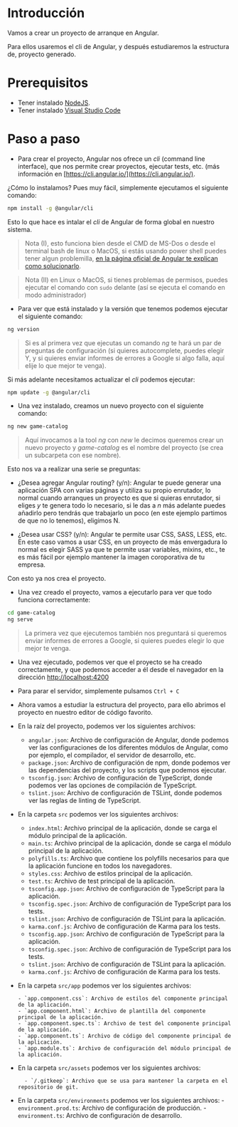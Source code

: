# Introducción

Vamos a crear un proyecto de arranque en Angular.

Para ellos usaremos el cli de Angular, y después estudiaremos la estructura de, proyecto generado.

# Prerequisitos

- Tener instalado [NodeJS](https://nodejs.org/en/).
- Tener instalado [Visual Studio Code](https://code.visualstudio.com/)

# Paso a paso

- Para crear el proyecto, Angular nos ofrece un _cli_ (command line interface), que nos permite crear proyectos, ejecutar tests, etc. (más información en [https://cli.angular.io/](https://cli.angular.io/).

¿Cómo lo instalamos? Pues muy fácil, simplemente ejecutamos el siguiente comando:

```bash
npm install -g @angular/cli
```

Esto lo que hace es intalar el _cli_ de Angular de forma global en nuestro sistema.

> Nota (I), esto funciona bien desde el CMD de MS-Dos o desde el terminal bash de linux o MacOS, si estás usando power shell puedes tener algun problemilla, [en la página oficial de Angular te explican como solucionarlo](https://angular.io/start).

> Nota (II) en Linux o MacOS, si tienes problemas de permisos, puedes ejecutar el comando con `sudo` delante (así se ejecuta el comando en modo administrador)

- Para ver que está instalado y la versión que tenemos podemos ejecutar el siguiente comando:

```bash
ng version
```

> Si es al primera vez que ejecutas un comando _ng_ te hará un par de preguntas de configuración (si quieres autocomplete, puedes elegir Y, y si quieres enviar informes de errores a Google si algo falla, aquí elije lo que mejor te venga).

Si más adelante necesitamos actualizar el _cli_ podemos ejecutar:

```bash
npm update -g @angular/cli
```

- Una vez instalado, creamos un nuevo proyecto con el siguiente comando:

```bash
ng new game-catalog
```

> Aquí invocamos a la tool _ng_ con _new_ le decimos queremos crear un nuevo proyecto y _game-catalog_ es el nombre del proyecto (se crea un subcarpeta con ese nombre).

Esto nos va a realizar una serie se preguntas:

- ¿Desea agregar Angular routing? (y/n): Angular te puede generar una aplicación SPA con varias páginas y utiliza su propio enrutador, lo normal cuando arranques un proyecto es que si quieras enrutador, si eliges _y_ te genera todo lo necesario, si le das a _n_ más adelante puedes añadirlo pero tendrás que trabajarlo un poco (en este ejemplo partimos de que no lo tenemos), eligimos N.

- ¿Desea usar CSS? (y/n): Angular te permite usar CSS, SASS, LESS, etc. En este caso vamos a usar CSS, en un proyecto de más envergadura lo normal es elegir SASS ya que te permite usar variables, mixins, etc., te es más fácil por ejemplo mantener la imagen coroporativa de tu empresa.

Con esto ya nos crea el proyecto.


- Una vez creado el proyecto, vamos a ejecutarlo para ver que todo funciona correctamente:

```bash
cd game-catalog
ng serve
```

> La primera vez que ejecutemos también nos preguntará si queremos enviar informes de errores a Google, si quieres puedes elegir lo que mejor te venga.

- Una vez ejecutado, podemos ver que el proyecto se ha creado correctamente, y que podemos acceder a él desde el navegador en la dirección [http://localhost:4200](http://localhost:4200)


- Para parar el servidor, simplemente pulsamos `Ctrl + C`

- Ahora vamos a estudiar la estructura del proyecto, para ello abrimos el proyecto en nuestro editor de código favorito.

- En la raíz del proyecto, podemos ver los siguientes archivos:

  - `angular.json`: Archivo de configuración de Angular, donde podemos ver las configuraciones de los diferentes módulos de Angular, como por ejemplo, el compilador, el servidor de desarrollo, etc.
  - `package.json`: Archivo de configuración de npm, donde podemos ver las dependencias del proyecto, y los scripts que podemos ejecutar.
  - `tsconfig.json`: Archivo de configuración de TypeScript, donde podemos ver las opciones de compilación de TypeScript.
  - `tslint.json`: Archivo de configuración de TSLint, donde podemos ver las reglas de linting de TypeScript.

- En la carpeta `src` podemos ver los siguientes archivos:

  - `index.html`: Archivo principal de la aplicación, donde se carga el módulo principal de la aplicación.
  - `main.ts`: Archivo principal de la aplicación, donde se carga el módulo principal de la aplicación.
  - `polyfills.ts`: Archivo que contiene los polyfills necesarios para que la aplicación funcione en todos los navegadores.
  - `styles.css`: Archivo de estilos principal de la aplicación.
  - `test.ts`: Archivo de test principal de la aplicación.
  - `tsconfig.app.json`: Archivo de configuración de TypeScript para la aplicación.
  - `tsconfig.spec.json`: Archivo de configuración de TypeScript para los tests.
  - `tslint.json`: Archivo de configuración de TSLint para la aplicación.
  - `karma.conf.js`: Archivo de configuración de Karma para los tests.
  - `tsconfig.app.json`: Archivo de configuración de TypeScript para la aplicación.
  - `tsconfig.spec.json`: Archivo de configuración de TypeScript para los tests.
  - `tslint.json`: Archivo de configuración de TSLint para la aplicación.
  - `karma.conf.js`: Archivo de configuración de Karma para los tests.

- En la carpeta `src/app` podemos ver los siguientes archivos:

      - `app.component.css`: Archivo de estilos del componente principal de la aplicación.
      - `app.component.html`: Archivo de plantilla del componente principal de la aplicación.
      - `app.component.spec.ts`: Archivo de test del componente principal de la aplicación.
      - `app.component.ts`: Archivo de código del componente principal de la aplicación.
      - `app.module.ts`: Archivo de configuración del módulo principal de la aplicación.

- En la carpeta `src/assets` podemos ver los siguientes archivos:

        - `/.gitkeep`: Archivo que se usa para mantener la carpeta en el repositorio de git.

- En la carpeta `src/environments` podemos ver los siguientes archivos: - `environment.prod.ts`: Archivo de configuración de producción. - `environment.ts`: Archivo de configuración de desarrollo.
